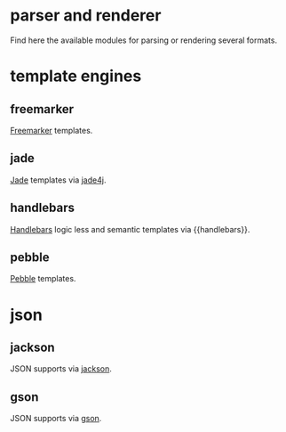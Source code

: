 # parser and renderer

Find here the available modules for parsing or rendering several formats.

# template engines

## freemarker

[Freemarker](/doc/ftl) templates.

## jade

[Jade](/doc/jade) templates via [jade4j](https://github.com/neuland/jade4j).

## handlebars

[Handlebars](/doc/hbs) logic less and semantic templates via {{handlebars}}.

## pebble

[Pebble](/doc/pebble) templates.

# json

## jackson

JSON supports via [jackson](/doc/jackson).

## gson

JSON supports via [gson](/doc/gson).
